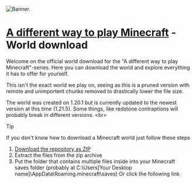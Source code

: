 ![Banner.](https://yt3.googleusercontent.com/Z0K0JwLxN4FHCaoOz33fh1ZS7kAJdJm-BTxxzxnIE0LwXQkZd_tEK7lxBqaEuk6wpQZtTP311kc=w1707-fcrop64=1,00005a57ffffa5a8-k-c0xffffffff-no-nd-rj)
# [A different way to play Minecraft](https://www.youtube.com/@TheTrustToday) - World download
Welcome on the official world download for the "A different way to play Minecraft"-series. Here you can download the world and explore everything it has to offer for yourself.

This isn't the exact world we play on, seeing as this is a pruned version with remote and unimportent chunks removed to drastically lower the file size.

The world was created on 1.20.1 but is currently updated to the newest version at this time (1.21.5).
Some things, like redstone contraptions will probably break in different versions.
<br\>
> [!TIP]
> If you don't know how to download a Minecraft world just follow these steps 
> 1. [Download the repository as ZIP](https://github.com/J4PC/A_different_way_to_play_Minecraft-world_download/archive/refs/heads/main.zip)
> 2. Extract the files from the zip archive
> 3. Put the folder that contains multiple files inside into your Minecraft saves folder (probably at C:\Users\[Your Desktop name]\AppData\Roaming\.minecraft\saves)
> Or click the following link
